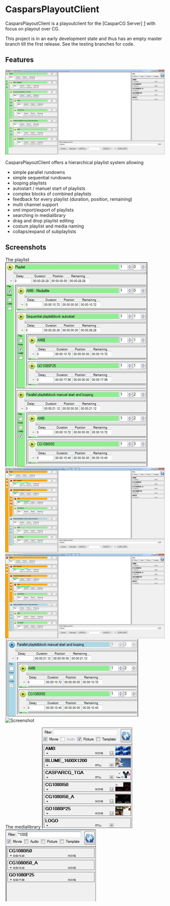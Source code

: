 CasparsPlayoutClient
====================

CasparsPlayoutClient is a playoutclient for the [CasparCG Server] [1] with focus on playout over CG.

This project is in an early development state and thus has an empty master branch till the first release.
See the testing branches for code.


Features
--------

![Screenshot](/screenshots/cpc_playlist_all.jpg "CasparsPlayoutClient mainwindow")

CasparsPlayoutClient offers a hierarchical playlist system allowing 
* simple parallel rundowns
* simple sequential rundowns
* looping playlists
* autostart / manuel start of playlists
* complex blocks of combined playlists
* feedback for every playlist (duration, position, remaining)
* multi channel support
* xml import/export of playlists
* searching in medialibrary
* drag and drop playlist editing
* costum playlist and media naming
* collaps/expand of subplaylists

Screenshots
-----------

The playlist
![Screenshot](/screenshots/cpc_playlist.jpg "The playlist tree")
![Screenshot](/screenshots/cpc_playlist_all_playing.jpg "A running playlist in expanded view")
![Screenshot](/screenshots/cpc_playlist_all_playing.jpg "A running playlist in collapsed view")
![Screenshot](/screenshots/cpc_playlist_waiting.jpg "A running playlist with manuel start waiting for start")
![Screenshot](/screenshots/cpc_playlist_nearEndWarning.jpg "A running playlist with near end warning active")


The medialibrary
![Screenshot](/screenshots/cpc_medialib.jpg "The media library view")
![Screenshot](/screenshots/cpc_medialib_filter.jpg "The media library with active filter")


[1]: https://github.com/CasparCG/Server "CasparCG Server"
